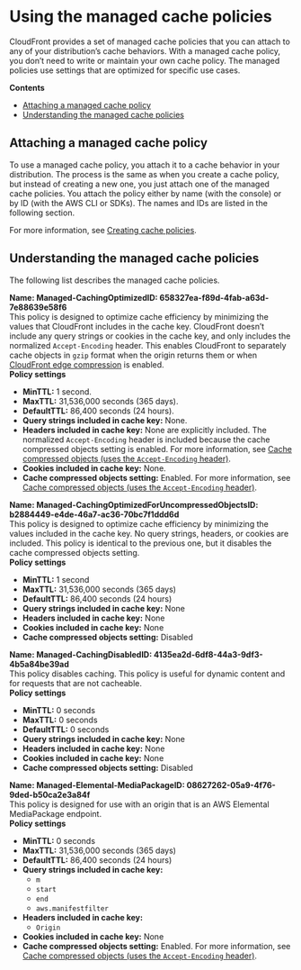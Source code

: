 # Using the managed cache policies<a name="using-managed-cache-policies"></a>

CloudFront provides a set of managed cache policies that you can attach to any of your distribution’s cache behaviors\. With a managed cache policy, you don’t need to write or maintain your own cache policy\. The managed policies use settings that are optimized for specific use cases\.

**Contents**
+ [Attaching a managed cache policy](#attaching-managed-cache-policies)
+ [Understanding the managed cache policies](#managed-cache-policies-list)

## Attaching a managed cache policy<a name="attaching-managed-cache-policies"></a>

To use a managed cache policy, you attach it to a cache behavior in your distribution\. The process is the same as when you create a cache policy, but instead of creating a new one, you just attach one of the managed cache policies\. You attach the policy either by name \(with the console\) or by ID \(with the AWS CLI or SDKs\)\. The names and IDs are listed in the following section\.

For more information, see [Creating cache policies](controlling-the-cache-key.md#cache-key-create-cache-policy)\.

## Understanding the managed cache policies<a name="managed-cache-policies-list"></a>

The following list describes the managed cache policies\.

**Name: Managed\-CachingOptimizedID: 658327ea\-f89d\-4fab\-a63d\-7e88639e58f6**  
This policy is designed to optimize cache efficiency by minimizing the values that CloudFront includes in the cache key\. CloudFront doesn’t include any query strings or cookies in the cache key, and only includes the normalized `Accept-Encoding` header\. This enables CloudFront to separately cache objects in `gzip` format when the origin returns them or when [CloudFront edge compression](ServingCompressedFiles.md) is enabled\.  
**Policy settings**  
+ **MinTTL:** 1 second\.
+ **MaxTTL:** 31,536,000 seconds \(365 days\)\.
+ **DefaultTTL:** 86,400 seconds \(24 hours\)\.
+ **Query strings included in cache key:** None\.
+ **Headers included in cache key:** None are explicitly included\. The normalized `Accept-Encoding` header is included because the cache compressed objects setting is enabled\. For more information, see [Cache compressed objects \(uses the `Accept-Encoding` header\)](controlling-the-cache-key.md#cache-policy-compressed-objects)\.
+ **Cookies included in cache key:** None\.
+ **Cache compressed objects setting:** Enabled\. For more information, see [Cache compressed objects \(uses the `Accept-Encoding` header\)](controlling-the-cache-key.md#cache-policy-compressed-objects)\.

**Name: Managed\-CachingOptimizedForUncompressedObjectsID: b2884449\-e4de\-46a7\-ac36\-70bc7f1ddd6d**  
This policy is designed to optimize cache efficiency by minimizing the values included in the cache key\. No query strings, headers, or cookies are included\. This policy is identical to the previous one, but it disables the cache compressed objects setting\.  
**Policy settings**  
+ **MinTTL:** 1 second
+ **MaxTTL:** 31,536,000 seconds \(365 days\)
+ **DefaultTTL:** 86,400 seconds \(24 hours\)
+ **Query strings included in cache key:** None
+ **Headers included in cache key:** None
+ **Cookies included in cache key:** None
+ **Cache compressed objects setting:** Disabled

**Name: Managed\-CachingDisabledID: 4135ea2d\-6df8\-44a3\-9df3\-4b5a84be39ad**  
This policy disables caching\. This policy is useful for dynamic content and for requests that are not cacheable\.  
**Policy settings**  
+ **MinTTL:** 0 seconds
+ **MaxTTL:** 0 seconds
+ **DefaultTTL:** 0 seconds
+ **Query strings included in cache key:** None
+ **Headers included in cache key:** None
+ **Cookies included in cache key:** None
+ **Cache compressed objects setting:** Disabled

**Name: Managed\-Elemental\-MediaPackageID: 08627262\-05a9\-4f76\-9ded\-b50ca2e3a84f**  
This policy is designed for use with an origin that is an AWS Elemental MediaPackage endpoint\.  
**Policy settings**  
+ **MinTTL:** 0 seconds
+ **MaxTTL:** 31,536,000 seconds \(365 days\)
+ **DefaultTTL:** 86,400 seconds \(24 hours\)
+ **Query strings included in cache key:**
  + `m`
  + `start`
  + `end`
  + `aws.manifestfilter`
+ **Headers included in cache key:**
  + `Origin`
+ **Cookies included in cache key:** None
+ **Cache compressed objects setting:** Enabled\. For more information, see [Cache compressed objects \(uses the `Accept-Encoding` header\)](controlling-the-cache-key.md#cache-policy-compressed-objects)\.